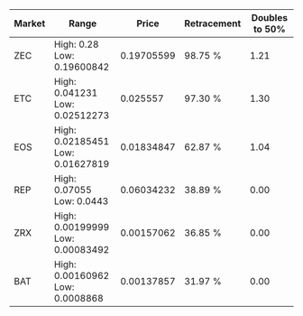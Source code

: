 | Market | Range | Price| Retracement | Doubles to 50% |
| --- | --- | --- | --- | --- |
| ZEC | High: 0.28<br />Low: 0.19600842 | 0.19705599 | 98.75 % | 1.21 |
| ETC | High: 0.041231<br />Low: 0.02512273 | 0.025557 | 97.30 % | 1.30 |
| EOS | High: 0.02185451<br />Low: 0.01627819 | 0.01834847 | 62.87 % | 1.04 |
| REP | High: 0.07055<br />Low: 0.0443 | 0.06034232 | 38.89 % | 0.00 |
| ZRX | High: 0.00199999<br />Low: 0.00083492 | 0.00157062 | 36.85 % | 0.00 |
| BAT | High: 0.00160962<br />Low: 0.0008868 | 0.00137857 | 31.97 % | 0.00 |

